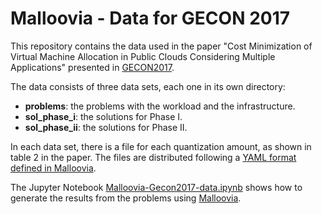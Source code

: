 # Malloovia - Data for GECON 2017

This repository contains the data used in the paper "Cost Minimization of Virtual Machine Allocation in Public Clouds Considering Multiple Applications" presented in [GECON2017](http://2017.gecon-conference.org/).

The data consists of three data sets, each one in its own directory:

- **problems**: the problems with the workload and the infrastructure.
- **sol_phase_i**: the solutions for Phase I.
- **sol_phase_ii**: the solutions for Phase II.

In each data set, there is a file for each quantization amount, as shown in table 2 in the paper. The files are distributed following a [YAML format defined in Malloovia](https://malloovia.readthedocs.io/en/latest/yaml.html).

The Jupyter Notebook [Malloovia-Gecon2017-data.ipynb](Malloovia-Gecon2017-data.ipynb) shows how to generate the results from the problems using [Malloovia](https://github.com/asi-uniovi/malloovia).
